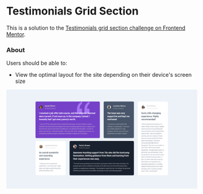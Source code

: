 # Testimonials Grid Section

This is a solution to the [Testimonials grid section challenge on Frontend Mentor](https://www.frontendmentor.io/challenges/testimonials-grid-section-Nnw6J7Un7). 

### About

Users should be able to:

- View the optimal layout for the site depending on their device's screen size

![](./images/screenshot.png)
